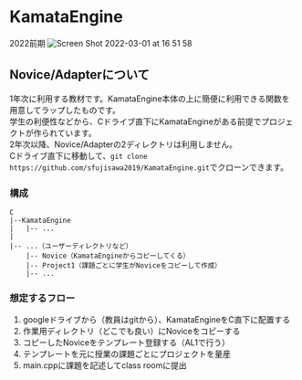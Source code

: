 # KamataEngine
2022前期
![Screen Shot 2022-03-01 at 16 51 58](https://user-images.githubusercontent.com/50472340/156130215-737758dc-82b1-4f40-892e-ee7517b6f88f.png)

## Novice/Adapterについて

1年次に利用する教材です。KamataEngine本体の上に簡便に利用できる関数を用意してラップしたものです。  
学生の利便性などから、Cドライブ直下にKamataEngineがある前提でプロジェクトが作られています。  
2年次以降、Novice/Adapterの2ディレクトリは利用しません。  
Cドライブ直下に移動して、`git clone https://github.com/sfujisawa2019/KamataEngine.git`でクローンできます。
### 構成
```
C
|--KamataEngine
|   |-- ...
|
|-- ...（ユーザーディレクトリなど）
    |-- Novice（KamataEngineからコピーしてくる）
    |-- Project1（課題ごとに学生がNoviceをコピーして作成）
    |-- ...
```

### 想定するフロー

1. googleドライブから（教員はgitから）、KamataEngineをC直下に配置する
2. 作業用ディレクトリ（どこでも良い）にNoviceをコピーする
3. コピーしたNoviceをテンプレート登録する（AL1で行う）
4. テンプレートを元に授業の課題ごとにプロジェクトを量産
5. main.cppに課題を記述してclass roomに提出

